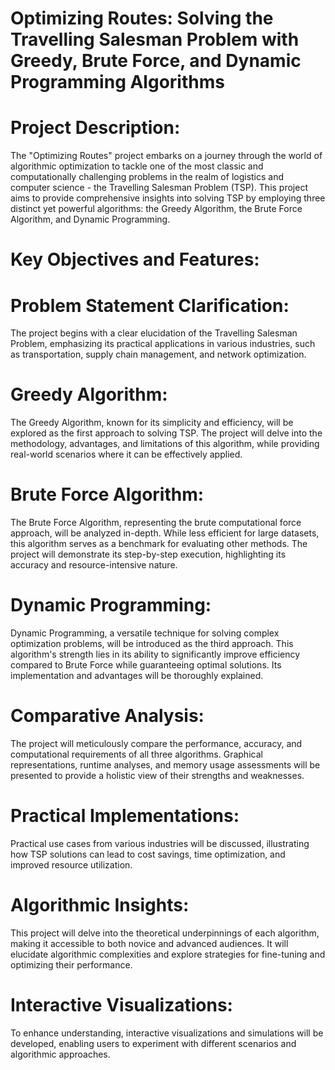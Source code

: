 
# Optimizing Routes: Solving the Travelling Salesman Problem with Greedy, Brute Force, and Dynamic Programming Algorithms

# Project Description:

The "Optimizing Routes" project embarks on a journey through the world of algorithmic optimization to tackle one of the most classic and computationally challenging problems in the realm of logistics and computer science - the Travelling Salesman Problem (TSP). This project aims to provide comprehensive insights into solving TSP by employing three distinct yet powerful algorithms: the Greedy Algorithm, the Brute Force Algorithm, and Dynamic Programming.

# Key Objectives and Features:

# Problem Statement Clarification: 
The project begins with a clear elucidation of the Travelling Salesman Problem, emphasizing its practical applications in various industries, such as transportation, supply chain management, and network optimization.

# Greedy Algorithm: 
The Greedy Algorithm, known for its simplicity and efficiency, will be explored as the first approach to solving TSP. The project will delve into the methodology, advantages, and limitations of this algorithm, while providing real-world scenarios where it can be effectively applied.

# Brute Force Algorithm: 
The Brute Force Algorithm, representing the brute computational force approach, will be analyzed in-depth. While less efficient for large datasets, this algorithm serves as a benchmark for evaluating other methods. The project will demonstrate its step-by-step execution, highlighting its accuracy and resource-intensive nature.

# Dynamic Programming: 
Dynamic Programming, a versatile technique for solving complex optimization problems, will be introduced as the third approach. This algorithm's strength lies in its ability to significantly improve efficiency compared to Brute Force while guaranteeing optimal solutions. Its implementation and advantages will be thoroughly explained.

# Comparative Analysis: 
The project will meticulously compare the performance, accuracy, and computational requirements of all three algorithms. Graphical representations, runtime analyses, and memory usage assessments will be presented to provide a holistic view of their strengths and weaknesses.

# Practical Implementations: 
Practical use cases from various industries will be discussed, illustrating how TSP solutions can lead to cost savings, time optimization, and improved resource utilization.

# Algorithmic Insights: 
This project will delve into the theoretical underpinnings of each algorithm, making it accessible to both novice and advanced audiences. It will elucidate algorithmic complexities and explore strategies for fine-tuning and optimizing their performance.

# Interactive Visualizations:
To enhance understanding, interactive visualizations and simulations will be developed, enabling users to experiment with different scenarios and algorithmic approaches.

